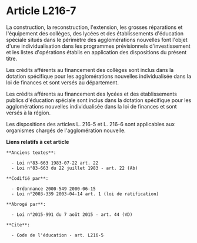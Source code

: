 # Article L216-7

La construction, la reconstruction, l'extension, les grosses réparations et l'équipement des collèges, des lycées et des
établissements d'éducation spéciale situés dans le périmètre des agglomérations nouvelles font l'objet d'une
individualisation dans les programmes prévisionnels d'investissement et les listes d'opérations établis en application des
dispositions du présent titre. 

Les crédits afférents au financement des collèges sont inclus dans la dotation spécifique pour les agglomérations nouvelles
individualisée dans la loi de finances et sont versés au département. 

Les crédits afférents au financement des lycées et des établissements publics d'éducation spéciale sont inclus dans la
dotation spécifique pour les agglomérations nouvelles individualisée dans la loi de finances et sont versés à la région. 

Les dispositions des articles L. 216-5 et L. 216-6 sont applicables aux organismes chargés de l'agglomération nouvelle.

**Liens relatifs à cet article**

	**Anciens textes**:

	  - Loi n°83-663 1983-07-22 art. 22
	  - Loi n°83-663 du 22 juillet 1983 - art. 22 (Ab)

	**Codifié par**:

	  - Ordonnance 2000-549 2000-06-15
	  - Loi n°2003-339 2003-04-14 art. 1 (loi de ratification)

	**Abrogé par**:

	  - Loi n°2015-991 du 7 août 2015 - art. 44 (VD)

	**Cite**:

	  - Code de l'éducation - art. L216-5
